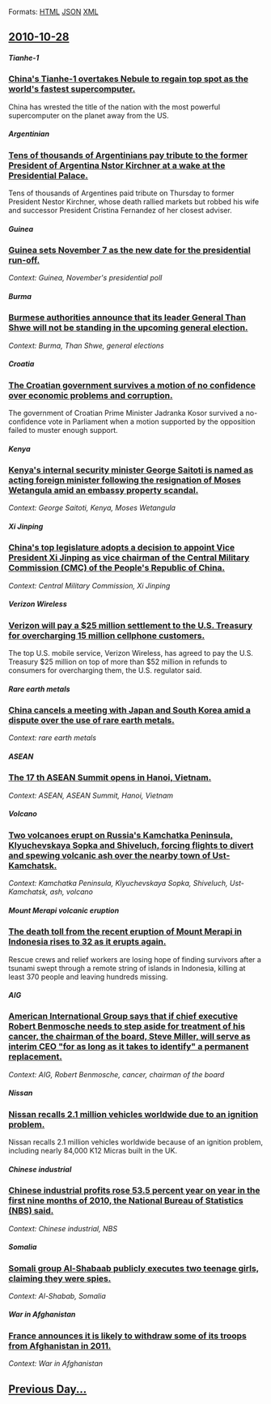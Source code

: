 
Formats: [HTML](2010/10/28/index.html)  [JSON](2010/10/28/index.json)  [XML](2010/10/28/index.xml)  

## [2010-10-28](/news/2010/10/28/index.md)

##### Tianhe-1
### [China's Tianhe-1 overtakes Nebule to regain top spot as the world's fastest supercomputer. ](/news/2010/10/28/china-s-tianhe-1-overtakes-nebule-to-regain-top-spot-as-the-world-s-fastest-supercomputer.md)
China has wrested the title of the nation with the most powerful supercomputer on the planet away from the US.

##### Argentinian
### [Tens of thousands of Argentinians pay tribute to the former President of Argentina Nstor Kirchner at a wake at the Presidential Palace. ](/news/2010/10/28/tens-of-thousands-of-argentinians-pay-tribute-to-the-former-president-of-argentina-nestor-kirchner-at-a-wake-at-the-presidential-palace.md)
Tens of thousands of Argentines paid tribute on Thursday to former President Nestor Kirchner, whose death rallied markets but robbed his wife and successor President Cristina Fernandez of her closest adviser.

##### Guinea
### [Guinea sets November 7 as the new date for the presidential run-off. ](/news/2010/10/28/guinea-sets-november-7-as-the-new-date-for-the-presidential-run-off.md)
_Context: Guinea, November's presidential poll_

##### Burma
### [Burmese authorities announce that its leader General Than Shwe will not be standing in the upcoming general election. ](/news/2010/10/28/burmese-authorities-announce-that-its-leader-general-than-shwe-will-not-be-standing-in-the-upcoming-general-election.md)
_Context: Burma, Than Shwe, general elections_

##### Croatia
### [The Croatian government survives a motion of no confidence over economic problems and corruption. ](/news/2010/10/28/the-croatian-government-survives-a-motion-of-no-confidence-over-economic-problems-and-corruption.md)
The government of Croatian Prime Minister Jadranka Kosor survived a no-confidence vote in Parliament when a motion supported by the opposition failed to muster enough support.

##### Kenya
### [Kenya's internal security minister George Saitoti is named as acting foreign minister following the resignation of Moses Wetangula amid an embassy property scandal. ](/news/2010/10/28/kenya-s-internal-security-minister-george-saitoti-is-named-as-acting-foreign-minister-following-the-resignation-of-moses-wetangula-amid-an-e.md)
_Context: George Saitoti, Kenya, Moses Wetangula_

##### Xi Jinping
### [China's top legislature adopts a decision to appoint Vice President Xi Jinping as vice chairman of the Central Military Commission (CMC) of the People's Republic of China. ](/news/2010/10/28/china-s-top-legislature-adopts-a-decision-to-appoint-vice-president-xi-jinping-as-vice-chairman-of-the-central-military-commission-cmc-of.md)
_Context: Central Military Commission, Xi Jinping_

##### Verizon Wireless
### [Verizon will pay a $25 million settlement to the U.S. Treasury for overcharging 15 million cellphone customers. ](/news/2010/10/28/verizon-will-pay-a-25-million-settlement-to-the-u-s-treasury-for-overcharging-15-million-cellphone-customers.md)
The top U.S. mobile service, Verizon Wireless, has agreed to pay the U.S. Treasury $25 million on top of more than $52 million in refunds to consumers for overcharging them, the U.S. regulator said.

##### Rare earth metals
### [China cancels a meeting with Japan and South Korea amid a dispute over the use of rare earth metals. ](/news/2010/10/28/china-cancels-a-meeting-with-japan-and-south-korea-amid-a-dispute-over-the-use-of-rare-earth-metals.md)
_Context: rare earth metals_

##### ASEAN
### [The 17 th ASEAN Summit opens in Hanoi, Vietnam. ](/news/2010/10/28/the-17-th-asean-summit-opens-in-hanoi-vietnam.md)
_Context: ASEAN, ASEAN Summit, Hanoi, Vietnam_

##### Volcano
### [Two volcanoes erupt on Russia's Kamchatka Peninsula, Klyuchevskaya Sopka and Shiveluch, forcing flights to divert and spewing volcanic ash over the nearby town of Ust-Kamchatsk. ](/news/2010/10/28/two-volcanoes-erupt-on-russia-s-kamchatka-peninsula-klyuchevskaya-sopka-and-shiveluch-forcing-flights-to-divert-and-spewing-volcanic-ash-o.md)
_Context: Kamchatka Peninsula, Klyuchevskaya Sopka, Shiveluch, Ust-Kamchatsk, ash, volcano_

##### Mount Merapi volcanic eruption
### [The death toll from the recent eruption of Mount Merapi in Indonesia rises to 32 as it erupts again. ](/news/2010/10/28/the-death-toll-from-the-recent-eruption-of-mount-merapi-in-indonesia-rises-to-32-as-it-erupts-again.md)
Rescue crews and relief workers are losing hope of finding survivors after a tsunami swept through a remote string of islands in Indonesia, killing at least 370 people and leaving hundreds missing.

##### AIG
### [American International Group says that if chief executive Robert Benmosche needs to step aside for treatment of his cancer, the chairman of the board, Steve Miller, will serve as interim CEO "for as long as it takes to identify" a permanent replacement. ](/news/2010/10/28/american-international-group-says-that-if-chief-executive-robert-benmosche-needs-to-step-aside-for-treatment-of-his-cancer-the-chairman-of.md)
_Context: AIG, Robert Benmosche, cancer, chairman of the board_

##### Nissan
### [Nissan recalls 2.1 million vehicles worldwide due to an ignition problem. ](/news/2010/10/28/nissan-recalls-2-1-million-vehicles-worldwide-due-to-an-ignition-problem.md)
Nissan recalls 2.1 million vehicles worldwide because of an ignition problem, including nearly 84,000 K12 Micras built in the UK.

##### Chinese industrial
### [Chinese industrial profits rose 53.5 percent year on year in the first nine months of 2010, the National Bureau of Statistics (NBS) said. ](/news/2010/10/28/chinese-industrial-profits-rose-53-5-percent-year-on-year-in-the-first-nine-months-of-2010-the-national-bureau-of-statistics-nbs-said.md)
_Context: Chinese industrial, NBS_

##### Somalia
### [Somali group Al-Shabaab publicly executes two teenage girls, claiming they were spies. ](/news/2010/10/28/somali-group-al-shabaab-publicly-executes-two-teenage-girls-claiming-they-were-spies.md)
_Context: Al-Shabab, Somalia_

##### War in Afghanistan
### [France announces it is likely to withdraw some of its troops from Afghanistan in 2011. ](/news/2010/10/28/france-announces-it-is-likely-to-withdraw-some-of-its-troops-from-afghanistan-in-2011.md)
_Context: War in Afghanistan_

## [Previous Day...](/news/2010/10/27/index.md)

